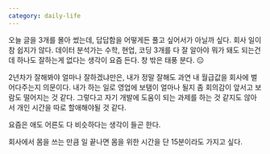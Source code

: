 ```yaml
---
category: daily-life
---
```


오늘 글을 3개를 몰아 썼는데, 답답함을 어떻게든 풀고 싶어서가 아닐까 싶다.
회사 일이 참 쉽지가 않다. 데이터 분석가는 수학, 현업, 코딩 3개를 다 잘 알아야 뭐가 돼도 되는건데
하나도 잘하는게 없다는 생각이 요즘 든다. 창 밖은 태풍 분다. 😑

2년차가 잘해봐야 얼마나 잘하겠냐만은, 내가 정말 잘해도 과연 내 월급값을 회사에 벌어다주는지 의문이다.
내가 하는 일로 영업에 보탬이 얼마나 될지 좀 회의감이 앞서고 보람도 떨어지는 것 같다.
그렇다고 자기 개발에 도움이 되는 과제를 하는 것 같지도 않아서 개인 시간을 따로 할애해야될 것 같다.

요즘은 애도 어른도 다 비슷하다는 생각이 들곤 한다. 

회사에서 몸을 쓰는 만큼 일 끝나면 몸을 위한 시간을 단 15분이라도 가지고 싶다. 